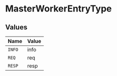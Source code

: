 # MasterWorkerEntryType


## Values

| Name   | Value  |
| ------ | ------ |
| `INFO` | info   |
| `REQ`  | req    |
| `RESP` | resp   |